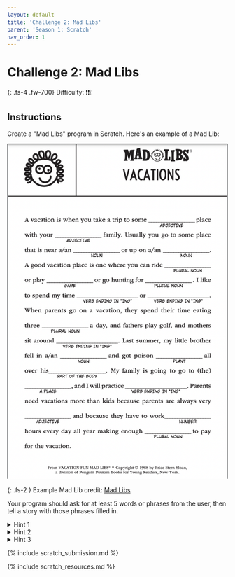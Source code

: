 ```yaml
---
layout: default
title: 'Challenge 2: Mad Libs'
parent: 'Season 1: Scratch'
nav_order: 1
---
```


# Challenge 2: **Mad Libs**

{: .fs-4 .fw-700}
Difficulty: :exclamation::exclamation::grey_exclamation:

## Instructions
Create a "Mad Libs" program in Scratch. Here's an example of a Mad Lib:

![Mad Lib example](/assets/mad_lib.png)

{: .fs-2 }
Example Mad Lib credit: [Mad Libs](https://www.madlibs.com/printables/)

Your program should ask for at least 5 words or phrases from the user, then tell a story with those phrases filled in.

<details>
<summary>Hint 1</summary>

The <a href="https://en.scratch-wiki.info/wiki/Ask_()_and_Wait_(block))">'ask'</a> block (under 'sensing') will prompt the user with a question, and let them type an answer. The answer they type is stored in the special <a href="https://en.scratch-wiki.info/wiki/Answer_(block))">'answer'</a> variable.

</details>

<details>
<summary>Hint 2</summary>

The <a href="https://en.scratch-wiki.info/wiki/Join_()()_(block))">'join'</a> block (under 'operators') lets you combine values together.
</details>

<details>
<summary>Hint 3</summary>

Use the 'Make variable' button under the 'Variables' section to make a variable for each input. After getting each answer from the user, use the <a href="https://en.scratch-wiki.info/wiki/Set_()_to_()_(block))">'set'</a> block store the `answer` in the correct variable. Then use the <a href="https://en.scratch-wiki.info/wiki/Join_()()_(block))">'join'</a> and <a href="https://en.scratch-wiki.info/wiki/Say_()_(block))">'say'</a> blocks to combine text that you write with the answers the user has typed in to tell your story.
</details>

{% include scratch_submission.md %}

{% include scratch_resources.md %}

